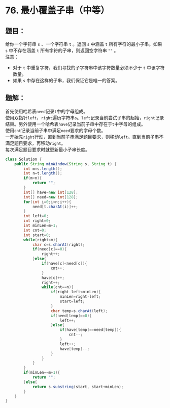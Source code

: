 # 76. 最小覆盖子串（中等）
## 题目：
给你一个字符串 `s` 、一个字符串 `t` 。返回 `s` 中涵盖 `t` 所有字符的最小子串。如果 `s` 中不存在涵盖 `t` 所有字符的子串，则返回空字符串 `""` 。\
注意：
* 对于 `t` 中重复字符，我们寻找的子字符串中该字符数量必须不少于 `t` 中该字符数量。
* 如果 `s` 中存在这样的子串，我们保证它是唯一的答案。
## 题解：
首先使用哈希表`need`记录`t`中的字母组成。\
使用双指针`left`，`right`遍历字符串`s`。`left`记录当前尝试子串的起始，`right`记录结束。另外使用一个哈希表`have`记录当前子串中存在于`t`中字母的组成。\
使用`cnt`记录当前子串中满足`need`要求的字母个数。\
一开始先`right`行动，直到当前子串满足题目要求，则移动`left`。直到当前子串不满足题目要求，再移动`right`。\
每次满足题目要求时就更新最小子串长度。
```java
class Solution {
    public String minWindow(String s, String t) {
        int m=s.length();
        int n=t.length();
        if(m<n){
            return "";
        }
        int[] have=new int[128];
        int[] need=new int[128];
        for(int i=0;i<n;i++){
            need[t.charAt(i)]++;
        }
        int left=0;
        int right=0;
        int minLen=m+1;
        int cnt=0;
        int start=0;
        while(right<m){
            char c=s.charAt(right);
            if(need[c]==0){
                right++;
            }else{
                if(have[c]<need[c]){
                    cnt++;
                }
                have[c]++;
                right++;
                while(cnt==n){
                    if(right-left<minLen){
                        minLen=right-left;
                        start=left;
                    }
                    char temp=s.charAt(left);
                    if(need[temp]==0){
                        left++;
                    }else{
                        if(have[temp]==need[temp]){
                            cnt--;
                        }
                        left++;
                        have[temp]--;
                    }
                }
            }
        }
        if(minLen==m+1){
            return "";
        }else{
            return s.substring(start, start+minLen);
        }
    }
}
```